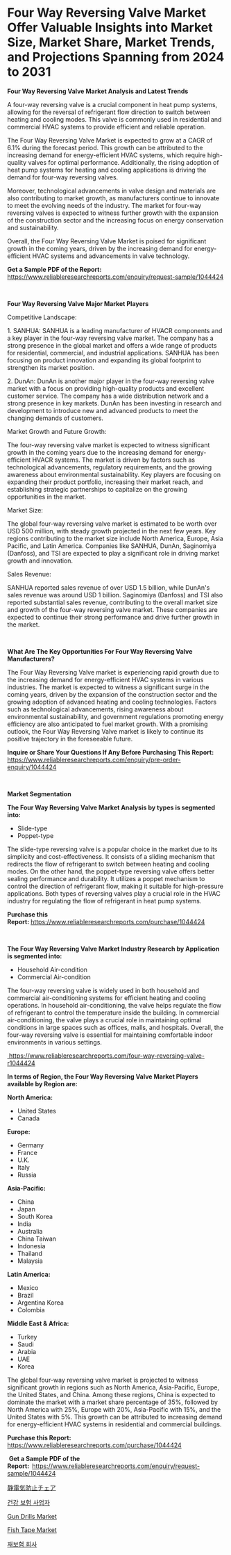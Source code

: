 <p><h1>Four Way Reversing Valve Market Offer Valuable Insights into Market Size, Market Share, Market Trends, and Projections Spanning from 2024 to 2031</h1></p><p><strong>Four Way Reversing Valve Market Analysis and Latest Trends</strong></p>
<p><p>A four-way reversing valve is a crucial component in heat pump systems, allowing for the reversal of refrigerant flow direction to switch between heating and cooling modes. This valve is commonly used in residential and commercial HVAC systems to provide efficient and reliable operation.</p><p>The Four Way Reversing Valve Market is expected to grow at a CAGR of 6.1% during the forecast period. This growth can be attributed to the increasing demand for energy-efficient HVAC systems, which require high-quality valves for optimal performance. Additionally, the rising adoption of heat pump systems for heating and cooling applications is driving the demand for four-way reversing valves.</p><p>Moreover, technological advancements in valve design and materials are also contributing to market growth, as manufacturers continue to innovate to meet the evolving needs of the industry. The market for four-way reversing valves is expected to witness further growth with the expansion of the construction sector and the increasing focus on energy conservation and sustainability.</p><p>Overall, the Four Way Reversing Valve Market is poised for significant growth in the coming years, driven by the increasing demand for energy-efficient HVAC systems and advancements in valve technology.</p></p>
<p><strong>Get a Sample PDF of the Report:&nbsp;</strong> <a href="https://www.reliableresearchreports.com/enquiry/request-sample/1044424">https://www.reliableresearchreports.com/enquiry/request-sample/1044424</a></p>
<p>&nbsp;</p>
<p><strong>Four Way Reversing Valve Major Market Players</strong></p>
<p><p>Competitive Landscape:</p><p>1. SANHUA: SANHUA is a leading manufacturer of HVACR components and a key player in the four-way reversing valve market. The company has a strong presence in the global market and offers a wide range of products for residential, commercial, and industrial applications. SANHUA has been focusing on product innovation and expanding its global footprint to strengthen its market position.</p><p>2. DunAn: DunAn is another major player in the four-way reversing valve market with a focus on providing high-quality products and excellent customer service. The company has a wide distribution network and a strong presence in key markets. DunAn has been investing in research and development to introduce new and advanced products to meet the changing demands of customers.</p><p>Market Growth and Future Growth:</p><p>The four-way reversing valve market is expected to witness significant growth in the coming years due to the increasing demand for energy-efficient HVACR systems. The market is driven by factors such as technological advancements, regulatory requirements, and the growing awareness about environmental sustainability. Key players are focusing on expanding their product portfolio, increasing their market reach, and establishing strategic partnerships to capitalize on the growing opportunities in the market.</p><p>Market Size:</p><p>The global four-way reversing valve market is estimated to be worth over USD 500 million, with steady growth projected in the next few years. Key regions contributing to the market size include North America, Europe, Asia Pacific, and Latin America. Companies like SANHUA, DunAn, Saginomiya (Danfoss), and TSI are expected to play a significant role in driving market growth and innovation.</p><p>Sales Revenue:</p><p>SANHUA reported sales revenue of over USD 1.5 billion, while DunAn's sales revenue was around USD 1 billion. Saginomiya (Danfoss) and TSI also reported substantial sales revenue, contributing to the overall market size and growth of the four-way reversing valve market. These companies are expected to continue their strong performance and drive further growth in the market.</p></p>
<p>&nbsp;</p>
<p><strong>What Are The Key Opportunities For Four Way Reversing Valve Manufacturers?</strong></p>
<p><p>The Four Way Reversing Valve market is experiencing rapid growth due to the increasing demand for energy-efficient HVAC systems in various industries. The market is expected to witness a significant surge in the coming years, driven by the expansion of the construction sector and the growing adoption of advanced heating and cooling technologies. Factors such as technological advancements, rising awareness about environmental sustainability, and government regulations promoting energy efficiency are also anticipated to fuel market growth. With a promising outlook, the Four Way Reversing Valve market is likely to continue its positive trajectory in the foreseeable future.</p></p>
<p><strong>Inquire or Share Your Questions If Any Before Purchasing This Report:</strong> <a href="https://www.reliableresearchreports.com/enquiry/pre-order-enquiry/1044424">https://www.reliableresearchreports.com/enquiry/pre-order-enquiry/1044424</a></p>
<p>&nbsp;</p>
<p><strong>Market Segmentation</strong></p>
<p><strong>The Four Way Reversing Valve Market Analysis by types is segmented into:</strong></p>
<p><ul><li>Slide-type</li><li>Poppet-type</li></ul></p>
<p><p>The slide-type reversing valve is a popular choice in the market due to its simplicity and cost-effectiveness. It consists of a sliding mechanism that redirects the flow of refrigerant to switch between heating and cooling modes. On the other hand, the poppet-type reversing valve offers better sealing performance and durability. It utilizes a poppet mechanism to control the direction of refrigerant flow, making it suitable for high-pressure applications. Both types of reversing valves play a crucial role in the HVAC industry for regulating the flow of refrigerant in heat pump systems.</p></p>
<p><strong>Purchase this Report:&nbsp;</strong><a href="https://www.reliableresearchreports.com/purchase/1044424">https://www.reliableresearchreports.com/purchase/1044424</a></p>
<p>&nbsp;</p>
<p><strong>The Four Way Reversing Valve Market Industry Research by Application is segmented into:</strong></p>
<p><ul><li>Household Air-condition</li><li>Commercial Air-condition</li></ul></p>
<p><p>The four-way reversing valve is widely used in both household and commercial air-conditioning systems for efficient heating and cooling operations. In household air-conditioning, the valve helps regulate the flow of refrigerant to control the temperature inside the building. In commercial air-conditioning, the valve plays a crucial role in maintaining optimal conditions in large spaces such as offices, malls, and hospitals. Overall, the four-way reversing valve is essential for maintaining comfortable indoor environments in various settings.</p></p>
<p><a href="https://www.reliableresearchreports.com/four-way-reversing-valve-r1044424">&nbsp;https://www.reliableresearchreports.com/four-way-reversing-valve-r1044424</a></p>
<p><strong>In terms of Region, the Four Way Reversing Valve Market Players available by Region are:</strong></p>
<p>
    <p> <strong> North America: </strong>
        <ul>
            <li>United States</li>
            <li>Canada</li>
        </ul>
        </p> 
    <p> <strong> Europe: </strong>
        <ul>
            <li>Germany</li>
            <li>France</li>
            <li>U.K.</li>
            <li>Italy</li>
            <li>Russia</li>
        </ul>
        </p> 
    <p> <strong> Asia-Pacific: </strong>
        <ul>
            <li>China</li>
            <li>Japan</li>
            <li>South Korea</li>
            <li>India</li>
            <li>Australia</li>
            <li>China Taiwan</li>
            <li>Indonesia</li>
            <li>Thailand</li>
            <li>Malaysia</li>
        </ul>
        </p> 
    <p> <strong> Latin America: </strong>
        <ul>
            <li>Mexico</li>
            <li>Brazil</li>
            <li>Argentina Korea</li>
            <li>Colombia</li>
        </ul>
        </p> 
    <p> <strong> Middle East & Africa: </strong>
        <ul>
            <li>Turkey</li>
            <li>Saudi</li>
            <li>Arabia</li>
            <li>UAE</li>
            <li>Korea</li>
        </ul>
    </p>
    </p>
<p><p>The global four-way reversing valve market is projected to witness significant growth in regions such as North America, Asia-Pacific, Europe, the United States, and China. Among these regions, China is expected to dominate the market with a market share percentage of 35%, followed by North America with 25%, Europe with 20%, Asia-Pacific with 15%, and the United States with 5%. This growth can be attributed to increasing demand for energy-efficient HVAC systems in residential and commercial buildings.</p></p>
<p><strong>Purchase this Report: </strong><a href="https://www.reliableresearchreports.com/purchase/1044424">https://www.reliableresearchreports.com/purchase/1044424</a></p>
<p>&nbsp;<strong>Get a Sample PDF of the Report:&nbsp;&nbsp;</strong><a href="https://www.reliableresearchreports.com/enquiry/request-sample/1044424">https://www.reliableresearchreports.com/enquiry/request-sample/1044424</a></p>
<p><strong></strong></p>
<p><p><a href="https://github.com/LizaHeller2023/Market-Research-Report-List-1/blob/main/5942213159784.md">静電気防止チェア</a></p><p><a href="https://github.com/hook46569/Market-Research-Report-List-2/blob/main/3473945171405.md">건강 보험 사업자</a></p><p><a href="https://github.com/bznecsdb5/Market-Research-Report-List-1/blob/main/gun-drills-market.md">Gun Drills Market</a></p><p><a href="https://github.com/cheribeninsig/Market-Research-Report-List-1/blob/main/fish-tape-market.md">Fish Tape Market</a></p><p><a href="https://github.com/JeromeRtyau89966/Market-Research-Report-List-2/blob/main/7161191171404.md">재보험 회사</a></p></p>